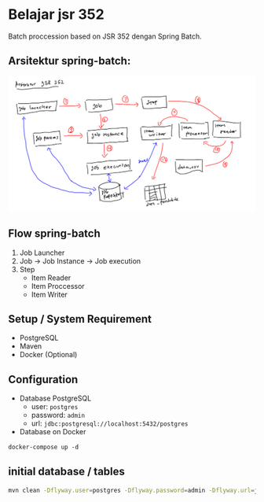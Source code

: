 # Belajar jsr 352 

Batch proccession based on JSR 352 dengan Spring Batch.

## Arsitektur spring-batch: 

![arsitektur jsr 352](imgs/arsitketur-jsr352.png)

## Flow spring-batch

1. Job Launcher
2. Job -> Job Instance -> Job execution
3. Step 
	- Item Reader
	- Item Proccessor
	- Item Writer

## Setup / System Requirement

- PostgreSQL
- Maven
- Docker (Optional)

## Configuration

- Database PostgreSQL
    - user: `postgres`
    - password: `admin`
    - url: `jdbc:postgresql://localhost:5432/postgres`
- Database on Docker

```docker
docker-compose up -d
```

## initial database / tables

```bash
mvn clean -Dflyway.user=postgres -Dflyway.password=admin -Dflyway.url=jdbc:postgresql://localhost:5432/postgres flyway:clean flyway:migrate
```
